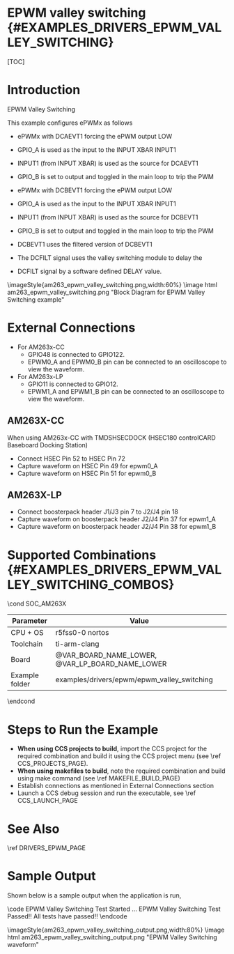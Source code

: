 # EPWM valley switching {#EXAMPLES_DRIVERS_EPWM_VALLEY_SWITCHING}

[TOC]

# Introduction

EPWM Valley Switching

This example configures ePWMx as follows
 - ePWMx with DCAEVT1 forcing the ePWM output LOW
 - GPIO_A is used as the input to the INPUT XBAR INPUT1
 - INPUT1 (from INPUT XBAR) is used as the source for DCAEVT1
 - GPIO_B is set to output and toggled in the main loop to trip the PWM

 - ePWMx with DCBEVT1 forcing the ePWM output LOW
 - GPIO_A is used as the input to the INPUT XBAR INPUT1
 - INPUT1 (from INPUT XBAR) is used as the source for DCBEVT1
 - GPIO_B is set to output and toggled in the main loop to trip the PWM
 - DCBEVT1 uses the filtered version of DCBEVT1
 - The DCFILT signal uses the valley switching module to delay the
 - DCFILT signal by a software defined DELAY value.

\imageStyle{am263_epwm_valley_switching.png,width:60%}
 \image html am263_epwm_valley_switching.png "Block Diagram for EPWM Valley Switching example"

# External Connections

- For AM263x-CC
    - GPIO48 is connected to GPIO122.
    - EPWM0_A and EPWM0_B pin can be connected to an oscilloscope to view the waveform.
- For AM263x-LP
    - GPIO11 is connected to GPIO12.
    - EPWM1_A and EPWM1_B pin can be connected to an oscilloscope to view the waveform.

## AM263X-CC
When using AM263x-CC with TMDSHSECDOCK (HSEC180 controlCARD Baseboard Docking Station)
- Connect HSEC Pin 52 to HSEC Pin 72
- Capture waveform on HSEC Pin 49 for epwm0_A
- Capture waveform on HSEC Pin 51 for epwm0_B


## AM263X-LP
- Connect boosterpack header J1/J3 pin 7 to J2/J4 pin 18
- Capture waveform on boosterpack header J2/J4 Pin 37 for epwm1_A
- Capture waveform on boosterpack header J2/J4 Pin 38 for epwm1_B

# Supported Combinations {#EXAMPLES_DRIVERS_EPWM_VALLEY_SWITCHING_COMBOS}

\cond SOC_AM263X

 Parameter      | Value
 ---------------|-----------
 CPU + OS       | r5fss0-0 nortos
 Toolchain      | ti-arm-clang
 Board          | @VAR_BOARD_NAME_LOWER, @VAR_LP_BOARD_NAME_LOWER
 Example folder | examples/drivers/epwm/epwm_valley_switching

\endcond



# Steps to Run the Example

- **When using CCS projects to build**, import the CCS project for the required combination
  and build it using the CCS project menu (see \ref CCS_PROJECTS_PAGE).
- **When using makefiles to build**, note the required combination and build using
  make command (see \ref MAKEFILE_BUILD_PAGE)
- Establish connections as mentioned in External Connections section
- Launch a CCS debug session and run the executable, see \ref CCS_LAUNCH_PAGE

# See Also

\ref DRIVERS_EPWM_PAGE

# Sample Output

Shown below is a sample output when the application is run,

\code
EPWM Valley Switching Test Started ...
EPWM Valley Switching Test Passed!!
All tests have passed!!
\endcode

\imageStyle{am263_epwm_valley_switching_output.png,width:80%}
 \image html am263_epwm_valley_switching_output.png "EPWM Valley Switching waveform"


